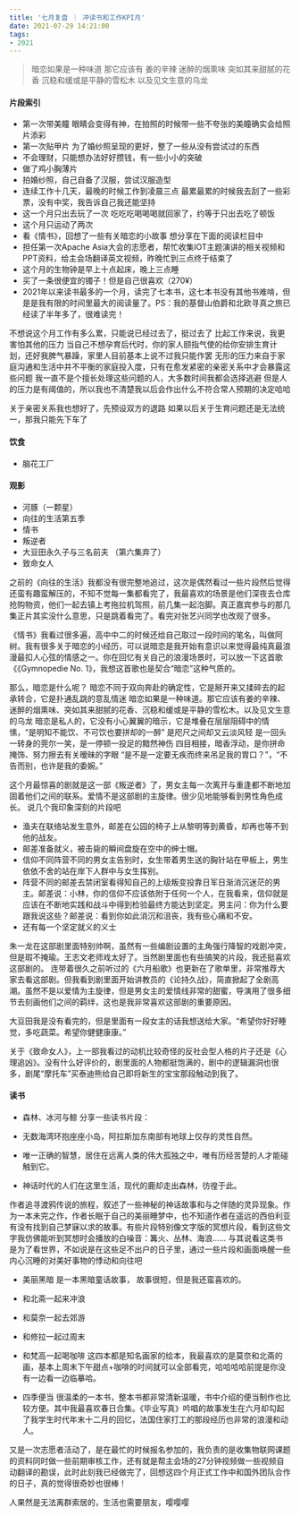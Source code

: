 ```yaml
---
title: '七月复盘 ｜ 冲读书和工作KPI月'
date: 2021-07-29 14:21:00
tags:
- 2021
---
```


> 暗恋如果是一种味道 
    那它应该有
    姜的辛辣 
    迷醉的烟熏味 
    突如其来甜腻的花香 
    沉稳和缓或是平静的雪松木 
    以及见文生意的乌龙 

#### 片段索引
- 第一次带美瞳
眼睛会变得有神，在拍照的时候带一些不夸张的美瞳确实会给照片添彩
- 第一次贴甲片
为了婚纱照呈现的更好，整了一些从没有尝试过的东西
- 不会理财，只能想办法好好攒钱，有一些小小的突破
- 做了鸡小胸薄片
- 拍婚纱照，自己自备了汉服，尝试汉服造型
- 连续工作十几天，最晚的时候工作到凌晨三点
最累最累的时候我去刮了一些彩票，没有中奖，我告诉自己我还能坚持
- 这一个月只出去玩了一次
吃吃吃喝喝喝就回家了，约等于只出去吃了顿饭
- 这个月只运动了两次
- 看《情书》，回想了一些有关暗恋的小故事
想分享在下面的阅读栏目中
- 担任第一次Apache Asia大会的志愿者，帮忙收集IOT主题演讲的相关视频和PPT资料，给主会场翻译英文视频，昨晚忙到三点终于结束了
- 这个月的生物钟是早上十点起床，晚上三点睡
- 买了一条很便宜的镯子！但是自己很喜欢（270¥）
- 2021年以来读书最多的一个月，读完了七本书，这七本书没有其他书难啃，但是是我有限的时间里最大的阅读量了。PS：我的基督山伯爵和北欧寻真之旅已经读了半年多了，很难读完！

不想说这个月工作有多么累，只能说已经过去了，挺过去了
比起工作来说，我更害怕其他的压力
当自己不想孕育后代时，你的家人颐指气使的给你安排生育计划，还好我脾气暴躁，家里人目前基本上说不过我只能作罢
无形的压力来自于家庭沟通和生活中并不平衡的家庭投入度，只有在愈发紧密的亲密关系中才会暴露这些问题
我一直不是个擅长处理这些问题的人，大多数时间我都会选择逃避
但是人的压力是有阈值的，所以我也不清楚我以后会作出什么不符合常人预期的决定哈哈

关于亲密关系我也想好了，先预设双方的退路
如果以后关于生育问题还是无法统一，那我只能先下车了

#### 饮食
- 脑花工厂

#### 观影
- 河豚（一颗星）
- 向往的生活第五季
- 情书
- 叛逆者
- 大豆田永久子与三名前夫 （第六集弃了）
- 致命女人

之前的《向往的生活》我都没有很完整地追过，这次是偶然看过一些片段然后觉得还蛮有趣蛮解压的，不知不觉每一集都看完了，我最喜欢的场景是他们深夜去仓库抢购物资，他们一起去镇上考拖拉机驾照，前几集一起泡脚。真正嘉宾参与的那几集正片其实没什么意思，只是跳着看完了。看完对张艺兴同学也改观了很多。

《情书》我看过很多遍，高中中二的时候还给自己取过一段时间的笔名，叫做阿树。我有很多关于暗恋的小经历，可以说暗恋是我开始有意识以来觉得最纯真最浪漫最扣人心弦的情感之一。你在回忆有关自己的浪漫场景时，可以放一下这首歌《《Gymnopedie No. 1》，我想这首歌也是契合“暗恋”这种气质的。

那么，暗恋是什么呢？
暗恋不同于双向奔赴的确定性，它是掰开来又揉碎去的起承转合，它是扑通乱跳的意乱情迷 
暗恋如果是一种味道。那它应该有姜的辛辣、迷醉的烟熏味、突如其来甜腻的花香、沉稳和缓或是平静的雪松木。以及见文生意的乌龙 
暗恋是私人的，它没有小心翼翼的暗示，它是堆叠在层层阻碍中的情愫，“是明知不能饮、不可饮也要拼却的一醉” 
是咫尺之间却又云淡风轻
是一回头一转身的莞尔一笑，是一停顿一投足的黯然神伤
四目相接，暗香浮动，是你拼命掩饰、努力擦去有关暧昧的字眼
“是不是一定要无疾而终来吊足我的胃口？”，“不告而别，也许是我的委婉。”

这个月最惊喜的剧就是这一部《叛逆者》了，男女主每一次离开与重逢都不断地加固着他们之间的联系。爱情不是这部剧的主旋律。很少见地能够看到男性角色成长。
说几个我印象深刻的片段吧
- 渔夫在联络站发生意外，邮差在公园的椅子上从黎明等到黄昏，却再也等不到他的战友。
- 邮差准备就义，被击毙的瞬间盘旋在空中的绅士帽。
- 信仰不同阵营不同的男女主告别时，女生带着男生送的胸针站在甲板上，男生依依不舍的站在岸下人群中与女生挥别。
- 阵营不同的邮差去禁闭室看得知自己的上级叛变投靠日军日渐消沉迷茫的男主。邮差说：小林，你的信仰不应该依附于任何一个人，在我看来，信仰就是应该在不断地实践和战斗中得到检验最终方能达到坚定。男主问：你为什么要跟我说这些？邮差说：看到你如此消沉和沮丧，我有些心痛和不安。
- 还有每一个坚定就义的义士

朱一龙在这部剧里面特别帅啊，虽然有一些编剧设置的主角强行降智的戏剧冲突，但是瑕不掩瑜。王志文老师戏太好了。当然剧里面也有些搞笑的片段，我还挺喜欢这部剧的。
连带着很久之前听过的《六月船歌》也更新在了歌单里，非常推荐大家去看这部剧。但我看到剧里面开始讲教员的《论持久战》，简直掀起了全剧高潮。虽然不是以爱情为主旋律，但是男女主的爱情线非常的甜蜜，导演用了很多细节去刻画他们之间的羁绊，这也是我非常喜欢这部剧的重要原因。

大豆田我是没有看完的，但是里面有一段女主的话我想送给大家。“希望你好好睡觉，多吃蔬菜。希望你健健康康。”

关于《致命女人》，上一部我看过的动机比较奇怪的反社会型人格的片子还是《心理追凶》。没有什么好评价的，剧里面的人物都挺饱满的，剧中的逻辑漏洞也很多，剧尾“摩托车”买泰迪熊给自己即将新生的宝宝那段触动到我了。


#### 读书
- 森林、冰河与鲸
分享一些读书片段：

- 无数海湾环抱座座小岛，阿拉斯加东南部有地球上仅存的灵性自然。
- 唯一正确的智慧，居住在远离人类的伟大孤独之中，唯有历经苦楚的人才能碰触到它。
- 神话时代的人们在这里生活，现代的鹿却走出森林，彷徨于此。

作者追寻渡鸦传说的旅程，叙述了一些神秘的神话故事和与之伴随的灵异现象。作为一本未完之作，作者长眠于自己的美丽睡梦中，也不知道作者在遥远的西伯利亚有没有找到自己梦寐以求的故事。有些片段特别像文字版的冥想片段，看到这些文字我仿佛能听到冥想时会播放的白噪音：篝火、丛林、海浪……
与其说看这类书是为了看世界，不如说是在这些足不出户的日子里，通过一些片段和画面唤醒一些内心沉睡的对美好事物的悸动和向往吧

- 美丽黑暗
是一本黑暗童话故事， 故事很短，但是我还蛮喜欢的。

- 和北斋一起来冲浪
- 和莫奈一起去郊游
- 和修拉一起过周末
- 和梵高一起喝咖啡
这四本都是知名画家的绘本，我最喜欢的是莫奈和北斋的画，基本上周末下午甜点+咖啡的时间就可以全部看完，哈哈哈哈前提是你没有一边看一边临摹哈。

- 四季便当
很温柔的一本书，整本书都非常清新温暖，书中介绍的便当制作也比较方便。其中我最喜欢春日合集。《毕业写真》吟唱的故事发生在六月却勾起了我学生时代年末十二月的回忆，法国住家打工的那段经历也非常的浪漫和动人。

又是一次志愿者活动了，是在最忙的时候报名参加的，我负责的是收集物联网课题的资料同时做一些前期审核工作，还有就是帮主会场的27分钟视频做一些视频自动翻译的勘误，此时此刻我已经做完了，回想这四个月正式工作中和国外团队合作的日子，真的觉得很奇妙也很棒！

人果然是无法离群索居的，生活也需要朋友，嘤嘤嘤



